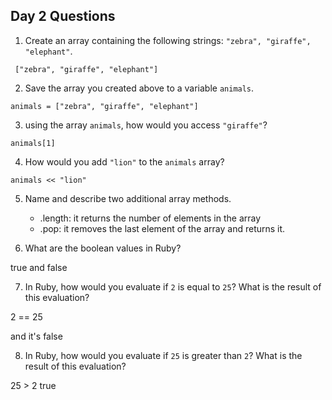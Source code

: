 ## Day 2 Questions

1. Create an array containing the following strings: `"zebra", "giraffe", "elephant"`.
```
 ["zebra", "giraffe", "elephant"]
 ```

2. Save the array you created above to a variable `animals`.

```
animals = ["zebra", "giraffe", "elephant"]
```


3. using the array `animals`, how would you access `"giraffe"`?

```
animals[1]
```

4. How would you add `"lion"` to the `animals` array?
```
animals << "lion"
```

5. Name and describe two additional array methods.
    * .length: it returns the number of elements in the array
    * .pop: it removes the last element of the array and returns it.

6. What are the boolean values in Ruby?

true and false

7. In Ruby, how would you evaluate if `2` is equal to `25`? What is the result of this evaluation?

2 == 25

and it's false

8. In Ruby, how would you evaluate if `25` is greater than `2`? What is the result of this evaluation?

25 > 2
true
